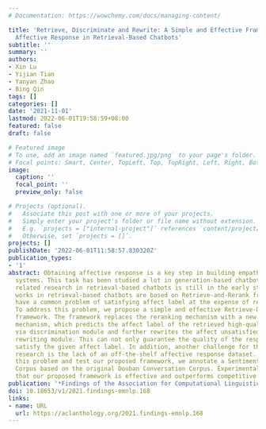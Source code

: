```yaml
---
# Documentation: https://wowchemy.com/docs/managing-content/

title: 'Retrieve, Discriminate and Rewrite: A Simple and Effective Framework for Obtaining
  Affective Response in Retrieval-Based Chatbots'
subtitle: ''
summary: ''
authors:
- Xin Lu
- Yijian Tian
- Yanyan Zhao
- Bing Qin
tags: []
categories: []
date: '2021-11-01'
lastmod: 2022-06-01T19:58:59+08:00
featured: false
draft: false

# Featured image
# To use, add an image named `featured.jpg/png` to your page's folder.
# Focal points: Smart, Center, TopLeft, Top, TopRight, Left, Right, BottomLeft, Bottom, BottomRight.
image:
  caption: ''
  focal_point: ''
  preview_only: false

# Projects (optional).
#   Associate this post with one or more of your projects.
#   Simply enter your project's folder or file name without extension.
#   E.g. `projects = ["internal-project"]` references `content/project/deep-learning/index.md`.
#   Otherwise, set `projects = []`.
projects: []
publishDate: '2022-06-01T11:58:57.830320Z'
publication_types:
- '1'
abstract: Obtaining affective response is a key step in building empathetic dialogue
  systems. This task has been studied a lot in generation-based chatbots, but the
  related research in retrieval-based chatbots is still in the early stage. Existing
  works in retrieval-based chatbots are based on Retrieve-and-Rerank framework, which
  have a common problem of satisfying affect label at the expense of response quality.
  To address this problem, we propose a simple and effective Retrieve-Discriminate-Rewrite
  framework. The framework replaces the reranking mechanism with a new discriminate-and-rewrite
  mechanism, which predicts the affect label of the retrieved high-quality response
  via discrimination module and further rewrites the affect unsatisfied response via
  rewriting module. This can not only guarantee the quality of the response, but also
  satisfy the given affect label. In addition, another challenge for this line of
  research is the lack of an off-the-shelf affective response dataset. To address
  this problem and test our proposed framework, we annotate a Sentimental Douban Conversation
  Corpus based on the original Douban Conversation Corpus. Experimental results show
  that our proposed framework is effective and outperforms competitive baselines.
publication: '*Findings of the Association for Computational Linguistics: EMNLP 2021*'
doi: 10.18653/v1/2021.findings-emnlp.168
links:
- name: URL
  url: https://aclanthology.org/2021.findings-emnlp.168
---
```

